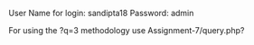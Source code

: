 User Name for login: sandipta18
Password: admin

For using the ?q=3 methodology use Assignment-7/query.php?